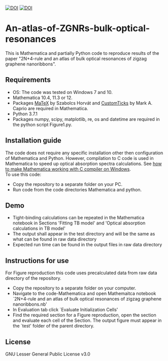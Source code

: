 [![DOI](https://zenodo.org/badge/DOI/10.5281/zenodo.3538326.svg)](https://doi.org/10.5281/zenodo.3538326)
[![DOI](https://zenodo.org/badge/DOI/10.5281/zenodo.3547546.svg)](https://doi.org/10.5281/zenodo.3547546)

# An-atlas-of-ZGNRs-bulk-optical-resonances

This is Mathematica and partially Python code to reproduce results of the paper "2N+4-rule and an atlas of bulk optical resonances of zigzag graphene nanoribbons".



<h2>Requirements</h2>
<ul>
<li>OS: The code was tested on Windows 7 and 10.</li>
<li>Mathematica 10.4, 11.3 or 12.</li>
<li>Packages <a href="https://library.wolfram.com/infocenter/MathSource/9355/">MaTeX</a>  by Szabolcs Horvát and <a href="https://library.wolfram.com/infocenter/Demos/5599/">CustomTicks</a> by Mark A. Caprio  are required in Mathematica.</li>
<li>Python 3.7.1</li>
<li>Packages numpy, scipy, matplotlib, re, os and datetime are required in the python script Figure1.py.</li>
</ul>

<h2>Installation guide</h2>
<div>The code does not require any specific installation other then configuration of Mathematica and Python. However, compilation to C code is used in Mathematica to speed up optical absorption spectra calculations. See <a href="https://sites.google.com/site/sarokavasil/wolfram-mathematica">how to make Mathematica working with C compiler on Windows</a>.</div>

<div>To use this code:</div>

<ul>
  <li>Copy the repository to a separate folder on your PC.</li>
  <li>Run code from the code directories Mathematica and python.</li>
</ul>

<h2>Demo</h2>
<ul>
<li>Tight-binding calculations can be repeated in the Mathematica notebook in Sections 'Fitting TB model' and 'Optical absorption calculations in TB model'</li>
<li>The output shall appear in the test directory and will be the same as what can be found in raw data directory</li>
<li>Expected run time can be found in the output files in raw  data directory</li>
</ul>

<h2>Instructions for use</h2>
<div>For Figure reproduction this code uses precalculated data from raw data directory of the repository.</div>
<ul>
<li>Copy the repository to a separate folder on your computer.</li>
<li>Navigate to the code-Mathematica and open Mathemaitca notebook `2N+4-rule and an atlas of bulk optical resonances of zigzag graphene nanoribbons.nb'</li>
<li>In Evaluation tab click `Evaluate Initialization Cells'</li>
<li>Find the required section for a Figure reproduction, open the section and evaluate each cell of the Section. The output figure must appear in the `test' folder of the parent directory.</li>
</ul>

<h2>License</h2>
<div>GNU Lesser General Public License v3.0</div>
